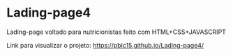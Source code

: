 # Lading-page4
Lading-page voltado para nutricionistas feito com HTML+CSS+JAVASCRIPT

Link para visualizar o projeto: https://pblc15.github.io/Lading-page4/

